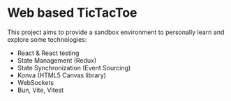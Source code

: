 # Web based TicTacToe

This project aims to provide a sandbox environment to personally learn and explore some technologies:

* React & React testing
* State Management (Redux)
* State Synchronization (Event Sourcing)
* Konva (HTML5 Canvas library)
* WebSockets
* Bun, Vite, Vitest